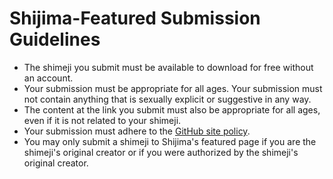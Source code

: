 # Shijima-Featured Submission Guidelines

- The shimeji you submit must be available to download for free without an account.
- Your submission must be appropriate for all ages. Your submission must not contain anything that is sexually explicit or suggestive in any way.
- The content at the link you submit must also be appropriate for all ages, even if it is not related to your shimeji.
- Your submission must adhere to the [GitHub site policy](https://docs.github.com/en/site-policy).
- You may only submit a shimeji to Shijima's featured page if you are the shimeji's original creator or if you were authorized by the shimeji's original creator.
